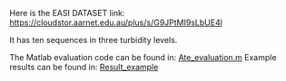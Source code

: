 Here is the EASI DATASET link:
https://cloudstor.aarnet.edu.au/plus/s/G9JPtMI9sLbUE4l

It has ten sequences in three turbidity levels.

The Matlab evaluation code can be found in: [Ate_evaluation.m](https://github.com/Jinghe-mel/UFEN-SLAM/blob/main/EASI%20Dataset/Ate_evaluation.m)
Example results can be found in: [Result_example](https://github.com/Jinghe-mel/UFEN-SLAM/tree/main/EASI%20Dataset/Result_example)
